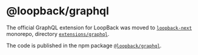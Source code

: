 # @loopback/graphql

The official GraphQL extension for LoopBack was moved to
[`loopback-next`](https://github.com/strongloop/loopback-next) monorepo,
directory [`extensions/graphql`](https://github.com/strongloop/loopback-next/tree/c12d926cbfb2e7bbb1e4c7827baad879eb3db097/extensions/graphql).

The code is published in the npm package [`@loopback/graphql`](https://www.npmjs.com/package/@loopback/graphql).
